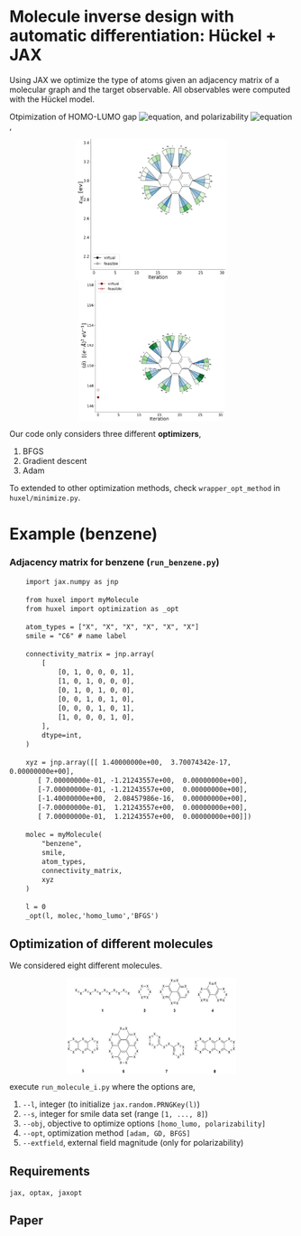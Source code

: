 # Molecule inverse design with automatic differentiation: Hückel + JAX

Using JAX we optimize the type of atoms given an adjacency matrix of a molecular graph and the target observable. All observables were computed with the Hückel model.

Otpimization of HOMO-LUMO gap ![equation](https://latex.codecogs.com/svg.image?\epsilon_{HL}), and polarizability ![equation](https://latex.codecogs.com/svg.image?\langle&space;\alpha\rangle),

<p align="center">
<img align="middle" src="./assets/homo_lumo.gif" alt="HOMO_LUMO Demo" width="270" height="250" />
<img align="middle" src="./assets/polarizability.gif" alt="HOMO_LUMO Demo" width="260" height="250" />
</p>

Our code only considers three different **optimizers**,

1. BFGS
2. Gradient descent
3. Adam

To extended to other optimization methods, check `wrapper_opt_method` in `huxel/minimize.py`.

# Example (benzene)

### Adjacency matrix for benzene (`run_benzene.py`)

```python:
    import jax.numpy as jnp

    from huxel import myMolecule
    from huxel import optimization as _opt

    atom_types = ["X", "X", "X", "X", "X", "X"]
    smile = "C6" # name label

    connectivity_matrix = jnp.array(
        [
            [0, 1, 0, 0, 0, 1],
            [1, 0, 1, 0, 0, 0],
            [0, 1, 0, 1, 0, 0],
            [0, 0, 1, 0, 1, 0],
            [0, 0, 0, 1, 0, 1],
            [1, 0, 0, 0, 1, 0],
        ],
        dtype=int,
    )

    xyz = jnp.array([[ 1.40000000e+00,  3.70074342e-17,  0.00000000e+00],
       [ 7.00000000e-01, -1.21243557e+00,  0.00000000e+00],
       [-7.00000000e-01, -1.21243557e+00,  0.00000000e+00],
       [-1.40000000e+00,  2.08457986e-16,  0.00000000e+00],
       [-7.00000000e-01,  1.21243557e+00,  0.00000000e+00],
       [ 7.00000000e-01,  1.21243557e+00,  0.00000000e+00]])

    molec = myMolecule(
        "benzene",
        smile,
        atom_types,
        connectivity_matrix,
        xyz
    )

    l = 0
    _opt(l, molec,'homo_lumo','BFGS')
```

## Optimization of different molecules

We considered eight different molecules.
<p align="center">
<img align="middle" src="./assets/smile_mosaic.png" alt="molecules" width="300" height="170"/>
</p>

execute `run_molecule_i.py` where the options are,

1. `--l`, integer (to initialize `jax.random.PRNGKey(l)`)
2. `--s`, integer for smile data set (range `[1, ..., 8]`)
3. `--obj`, objective to optimize options `[homo_lumo, polarizability]`
4. `--opt`, optimization method `[adam, GD, BFGS]`
5. `--extfield`, external field magnitude (only for polarizability)

## Requirements

```
jax, optax, jaxopt
```

## Paper
